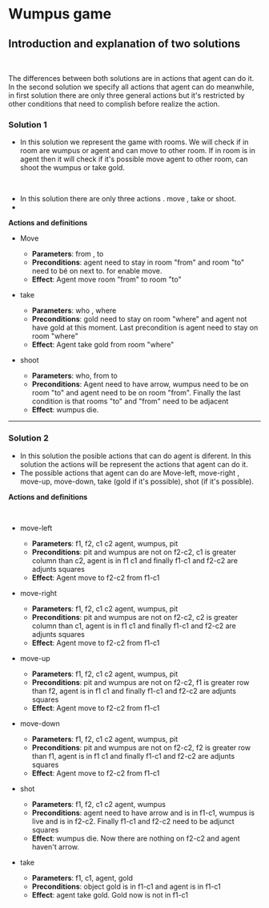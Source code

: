 # Wumpus game

## Introduction and explanation of two solutions
<br>

The differences between both solutions are in actions that agent can do it. In the second solution we specify all actions that agent can do meanwhile, in first solution there are only three general actions but it's restricted by other conditions that need to complish before realize the action. 



### **Solution 1**


* In this solution we represent the game with rooms. We will check if in room are wumpus or agent and can move to other room.  If in room is in agent then it will check if it's possible move agent to other room, can shoot the wumpus or take gold.
<br>

* In this solution there are only three actions . move , take or shoot. 
* 

**Actions and definitions**


* Move
  * **Parameters**: from , to
  * **Preconditions**: agent need to stay in room "from" and room "to" need to bé on next to. for enable move. 
  * **Effect**: Agent move room "from" to room "to"

* take
  * **Parameters**: who , where
  * **Preconditions**: gold need to stay on room "where" and agent not have gold at this moment. Last precondition is agent need to stay on room "where" 
  * **Effect**: Agent take gold from room "where"


* shoot
  * **Parameters**: who, from to
  * **Preconditions**: Agent need to have arrow, wumpus need to be on room "to" and agent need to be on room "from". Finally the last condition is that rooms "to" and "from" need to be adjacent
  * **Effect**: wumpus die.



---

### **Solution 2**

* In this solution the posible actions that can do agent is diferent. In this solution the actions will be represent the actions that agent can do it. 
* The possible actions that agent can do are Move-left, move-right , move-up, move-down, take (gold if it's possible), shot (if it's possible).  

**Actions and definitions**

<br>

* move-left
  * **Parameters**: f1, f2, c1 c2 agent, wumpus, pit
  * **Preconditions**: pit and wumpus are not on f2-c2, c1 is greater column than c2, agent is in f1 c1 and finally f1-c1 and f2-c2 are adjunts squares
  * **Effect**: Agent move to f2-c2 from f1-c1

* move-right
  * **Parameters**: f1, f2, c1 c2 agent, wumpus, pit
  * **Preconditions**: pit and wumpus are not on f2-c2, c2 is greater column than c1, agent is in f1 c1 and finally f1-c1 and f2-c2 are adjunts squares
  * **Effect**: Agent move to f2-c2 from f1-c1
  
* move-up
  * **Parameters**: f1, f2, c1 c2 agent, wumpus, pit
  * **Preconditions**:  pit and wumpus are not on f2-c2, f1 is greater row than f2, agent is in f1 c1 and finally f1-c1 and f2-c2 are adjunts squares
  * **Effect**: Agent move to f2-c2 from f1-c1
  
* move-down
  * **Parameters**: f1, f2, c1 c2 agent, wumpus, pit
  * **Preconditions**: pit and wumpus are not on f2-c2, f2 is greater row than f1, agent is in f1 c1 and finally f1-c1 and f2-c2 are adjunts squares
  * **Effect**: Agent move to f2-c2 from f1-c1


* shot
  * **Parameters**: f1, f2, c1 c2 agent, wumpus
  * **Preconditions**: agent need to have arrow and is in f1-c1, wumpus is live and is in f2-c2. Finally f1-c1 and f2-c2 need to be adjunct squares
  * **Effect**: wumpus die. Now there are nothing on f2-c2 and agent haven't arrow.

* take
  * **Parameters**: f1, c1, agent, gold
  * **Preconditions**: object gold is in f1-c1 and agent is in f1-c1
  * **Effect**: agent take gold. Gold now is not in f1-c1
 